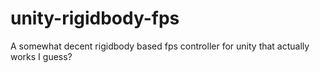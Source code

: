 # unity-rigidbody-fps
A somewhat decent rigidbody based fps controller for unity that actually works I guess? 
